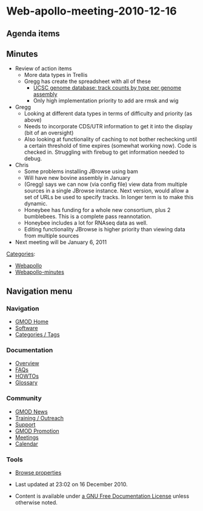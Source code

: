 



<span id="top"></span>




# <span dir="auto">Web-apollo-meeting-2010-12-16</span>









## <span id="Agenda_items" class="mw-headline">Agenda items</span>

## <span id="Minutes" class="mw-headline">Minutes</span>

- Review of action items
  - More data types in Trellis
  - Gregg has create the spreadsheet with all of these
    - <a
      href="https://spreadsheets.google.com/ccc?key=0Ag9y46wZI6EVdGFYa0V6WXhQaXRDMmhoQm9GRVBVMEE&amp;hl=en&amp;authkey=CJn73pAB"
      class="external text" rel="nofollow">UCSC genome database: track counts
      by type per genome assembly</a>
    - Only high implementation priority to add are rmsk and wig
- Gregg
  - Looking at different data types in terms of difficulty and priority
    (as above)
  - Needs to incorporate CDS/UTR information to get it into the display
    (bit of an oversight)
  - Also looking at functionality of caching to not bother rechecking
    until a certain threshold of time expires (somewhat working now).
    Code is checked in. Struggling with firebug to get information
    needed to debug.
- Chris
  - Some problems installing JBrowse using bam
  - Will have new bovine assembly in January
  - (Gregg) says we can now (via config file) view data from multiple
    sources in a single JBrowse instance. Next version, would allow a
    set of URLs be used to specify tracks. In longer term is to make
    this dynamic.
  - Honeybee has funding for a whole new consortium, plus 2 bumblebees.
    This is a complete pass reannotation.
  - Honeybee includes a lot for RNAseq data as well.
  - Editing functionality JBrowse is higher priority than viewing data
    from multiple sources
- Next meeting will be January 6, 2011




[Categories](Special%3ACategories "Special%3ACategories"):

- [Webapollo](Category%3AWebapollo "Category%3AWebapollo")
- [Webapollo-minutes](Category%3AWebapollo-minutes "Category%3AWebapollo-minutes")






## Navigation menu









### Navigation



- <span id="n-GMOD-Home">[GMOD Home](Main_Page)</span>
- <span id="n-Software">[Software](GMOD_Components)</span>
- <span id="n-Categories-.2F-Tags">[Categories /
  Tags](Categories)</span>




### Documentation



- <span id="n-Overview">[Overview](Overview)</span>
- <span id="n-FAQs">[FAQs](Category%3AFAQ)</span>
- <span id="n-HOWTOs">[HOWTOs](Category%3AHOWTO)</span>
- <span id="n-Glossary">[Glossary](Glossary)</span>




### Community



- <span id="n-GMOD-News">[GMOD News](GMOD_News)</span>
- <span id="n-Training-.2F-Outreach">[Training /
  Outreach](Training_and_Outreach)</span>
- <span id="n-Support">[Support](Support)</span>
- <span id="n-GMOD-Promotion">[GMOD Promotion](GMOD_Promotion)</span>
- <span id="n-Meetings">[Meetings](Meetings)</span>
- <span id="n-Calendar">[Calendar](Calendar)</span>




### Tools

- <span id="t-smwbrowselink"><a href="Special%3ABrowse/Web-2Dapollo-2Dmeeting-2D2010-2D12-2D16"
  rel="smw-browse">Browse properties</a></span>



- <span id="footer-info-lastmod">Last updated at 23:02 on 16 December
  2010.</span>
<!-- - <span id="footer-info-viewcount">12,206 page views.</span> -->
- <span id="footer-info-copyright">Content is available under
  <a href="http://www.gnu.org/licenses/fdl-1.3.html" class="external"
  rel="nofollow">a GNU Free Documentation License</a> unless otherwise
  noted.</span>

<!-- -->



<!-- -->




